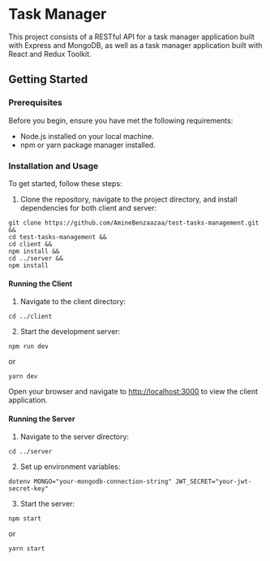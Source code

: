 <h1>Task Manager</h1>

<p>This project consists of a RESTful API for a task manager application built with Express and MongoDB, as well as a task manager application built with React and Redux Toolkit.</p>

<h2>Getting Started</h2>

<h3>Prerequisites</h3>

<p>Before you begin, ensure you have met the following requirements:</p>

<ul>
  <li>Node.js installed on your local machine.</li>
  <li>npm or yarn package manager installed.</li>
</ul>

<h3>Installation and Usage</h3>

<p>To get started, follow these steps:</p>

<ol>
  <li>Clone the repository, navigate to the project directory, and install dependencies for both client and server:</li>
</ol>

<pre><code>git clone https://github.com/AmineBenzaazaa/test-tasks-management.git &amp;&amp;
cd test-tasks-management &amp;&amp;
cd client &amp;&amp;
npm install &amp;&amp;
cd ../server &amp;&amp;
npm install
</code></pre>

<h4>Running the Client</h4>

<ol>
  <li>Navigate to the client directory:</li>
</ol>

<pre><code>cd ../client
</code></pre>

<ol start="2">
  <li>Start the development server:</li>
</ol>

<pre><code>npm run dev
</code></pre>

<p>or</p>

<pre><code>yarn dev
</code></pre>

<p>Open your browser and navigate to <a href="http://localhost:3000">http://localhost:3000</a> to view the client application.</p>

<h4>Running the Server</h4>

<ol>
  <li>Navigate to the server directory:</li>
</ol>

<pre><code>cd ../server
</code></pre>

<ol start="2">
  <li>Set up environment variables:</li>
</ol>

<pre><code>dotenv MONGO="your-mongodb-connection-string" JWT_SECRET="your-jwt-secret-key"
</code></pre>

<ol start="3">
  <li>Start the server:</li>
</ol>

<pre><code>npm start
</code></pre>

<p>or</p>

<pre><code>yarn start
</code></pre>

